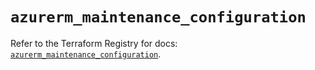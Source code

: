 # `azurerm_maintenance_configuration`

Refer to the Terraform Registry for docs: [`azurerm_maintenance_configuration`](https://registry.terraform.io/providers/hashicorp/azurerm/3.97.1/docs/resources/maintenance_configuration).
